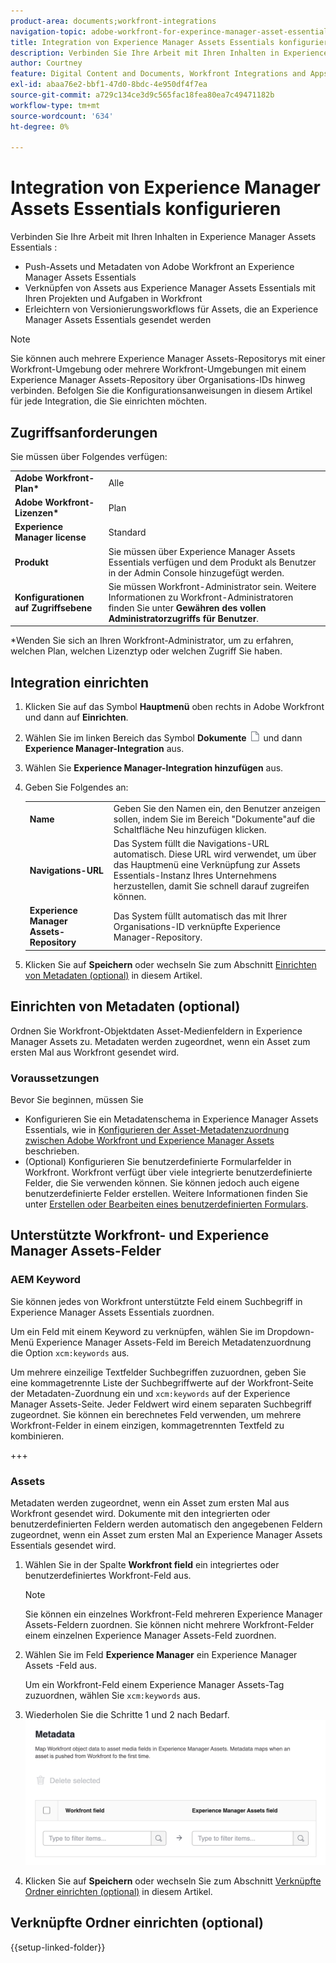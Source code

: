 ```yaml
---
product-area: documents;workfront-integrations
navigation-topic: adobe-workfront-for-experince-manager-asset-essentials
title: Integration von Experience Manager Assets Essentials konfigurieren
description: Verbinden Sie Ihre Arbeit mit Ihren Inhalten in Experience Manager Assets Essentials.
author: Courtney
feature: Digital Content and Documents, Workfront Integrations and Apps
exl-id: abaa76e2-bbf1-47d0-8bdc-4e950df4f7ea
source-git-commit: a729c134ce3d9c565fac18fea80ea7c49471182b
workflow-type: tm+mt
source-wordcount: '634'
ht-degree: 0%

---
```


# Integration von Experience Manager Assets Essentials konfigurieren

Verbinden Sie Ihre Arbeit mit Ihren Inhalten in Experience Manager Assets Essentials &#x200B;:

* Push-Assets und Metadaten von Adobe Workfront an Experience Manager Assets Essentials &#x200B;
* Verknüpfen von Assets aus Experience Manager Assets Essentials mit Ihren Projekten und Aufgaben in Workfront &#x200B;
* Erleichtern von Versionierungsworkflows für Assets, die an Experience Manager Assets Essentials gesendet werden

>[!NOTE]
>
>Sie können auch mehrere Experience Manager Assets-Repositorys mit einer Workfront-Umgebung oder mehrere Workfront-Umgebungen mit einem Experience Manager Assets-Repository über Organisations-IDs hinweg verbinden. Befolgen Sie die Konfigurationsanweisungen in diesem Artikel für jede Integration, die Sie einrichten möchten.

## Zugriffsanforderungen

Sie müssen über Folgendes verfügen:

<table>
  <tr>
   <td><strong>Adobe Workfront-Plan*</strong>
   </td>
   <td>Alle
   </td>
  </tr>
  <tr>
   <td><strong>Adobe Workfront-Lizenzen*</strong>
   </td>
   <td>Plan
   </td>
  </tr>
  <tr>
   <td><strong>Experience Manager license</strong>
   </td>
   <td>Standard
   </td>
  </tr>
  <tr>
   <td><strong>Produkt</strong>
   </td>
   <td>Sie müssen über Experience Manager Assets Essentials verfügen und dem Produkt als Benutzer in der Admin Console hinzugefügt werden.
   </td>
  </tr>
  <tr>
   <td><strong>Konfigurationen auf Zugriffsebene</strong>
   </td>
   <td>Sie müssen Workfront-Administrator sein. Weitere Informationen zu Workfront-Administratoren finden Sie unter <strong>Gewähren des vollen Administratorzugriffs für Benutzer</strong>.
   </td>
  </tr>
</table>


*Wenden Sie sich an Ihren Workfront-Administrator, um zu erfahren, welchen Plan, welchen Lizenztyp oder welchen Zugriff Sie haben.


## Integration einrichten

1. Klicken Sie auf das Symbol **Hauptmenü** oben rechts in Adobe Workfront und dann auf **Einrichten**.
1. Wählen Sie im linken Bereich das Symbol **Dokumente** ![Dokumente](assets/document-icon.png) und dann **Experience Manager-Integration** aus.
1. Wählen Sie **Experience Manager-Integration hinzufügen** aus.
1. Geben Sie Folgendes an:

   <table>
   <tr>
      <td><strong>Name</strong>
      </td>
      <td>Geben Sie den Namen ein, den Benutzer anzeigen sollen, indem Sie im Bereich "Dokumente"auf die Schaltfläche Neu hinzufügen klicken.
      </td>
   </tr>
   <tr>
      <td><strong>Navigations-URL</strong>
      </td>
      <td>Das System füllt die Navigations-URL automatisch. Diese URL wird verwendet, um über das Hauptmenü eine Verknüpfung zur Assets Essentials-Instanz Ihres Unternehmens herzustellen, damit Sie schnell darauf zugreifen können.
      </td>
   </tr>
   <tr>
      <td>
      <strong>Experience Manager Assets-Repository</strong>
      </td>
      <td>
      Das System füllt automatisch das mit Ihrer Organisations-ID verknüpfte Experience Manager-Repository.
      </td>
   </tr>
   </table>

1. Klicken Sie auf **Speichern** oder wechseln Sie zum Abschnitt [Einrichten von Metadaten (optional)](#set-up-metadata-optional) in diesem Artikel.


## Einrichten von Metadaten (optional)

Ordnen Sie Workfront-Objektdaten Asset-Medienfeldern in Experience Manager Assets zu. Metadaten werden zugeordnet, wenn ein Asset zum ersten Mal aus Workfront gesendet wird.


### Voraussetzungen

Bevor Sie beginnen, müssen Sie

* Konfigurieren Sie ein Metadatenschema in Experience Manager Assets Essentials, wie in [Konfigurieren der Asset-Metadatenzuordnung zwischen Adobe Workfront und Experience Manager Assets](https://experienceleague.adobe.com/docs/experience-manager-cloud-service/content/assets/integrations/configure-asset-metadata-mapping.html?lang=en) beschrieben.
* (Optional) Konfigurieren Sie benutzerdefinierte Formularfelder in Workfront. Workfront verfügt über viele integrierte benutzerdefinierte Felder, die Sie verwenden können. Sie können jedoch auch eigene benutzerdefinierte Felder erstellen. Weitere Informationen finden Sie unter [Erstellen oder Bearbeiten eines benutzerdefinierten Formulars](/help/quicksilver/administration-and-setup/customize-workfront/create-manage-custom-forms/create-or-edit-a-custom-form.md).

## Unterstützte Workfront- und Experience Manager Assets-Felder

### AEM Keyword

Sie können jedes von Workfront unterstützte Feld einem Suchbegriff in Experience Manager Assets Essentials zuordnen.

Um ein Feld mit einem Keyword zu verknüpfen, wählen Sie im Dropdown-Menü Experience Manager Assets-Feld im Bereich Metadatenzuordnung die Option `xcm:keywords` aus.

Um mehrere einzeilige Textfelder Suchbegriffen zuzuordnen, geben Sie eine kommagetrennte Liste der Suchbegriffwerte auf der Workfront-Seite der Metadaten-Zuordnung ein und `xcm:keywords` auf der Experience Manager Assets-Seite. Jeder Feldwert wird einem separaten Suchbegriff zugeordnet. Sie können ein berechnetes Feld verwenden, um mehrere Workfront-Felder in einem einzigen, kommagetrennten Textfeld zu kombinieren.

<!--
Look for essentials article
For more information on keywords in Experience Manager Assets, including how to create and manage keywords, see [Administering Tags]( https://experienceleague.adobe.com/docs/experience-manager-64/administering/contentmanagement/tags.html?lang=en).
-->

+++


### Assets

Metadaten werden zugeordnet, wenn ein Asset zum ersten Mal aus Workfront gesendet wird. Dokumente mit den integrierten oder benutzerdefinierten Feldern werden automatisch den angegebenen Feldern zugeordnet, wenn ein Asset zum ersten Mal an Experience Manager Assets Essentials gesendet wird.

1. Wählen Sie in der Spalte **Workfront field** ein integriertes oder benutzerdefiniertes Workfront-Feld aus.
   >[!NOTE]
   >
   >Sie können ein einzelnes Workfront-Feld mehreren Experience Manager Assets-Feldern zuordnen. Sie können nicht mehrere Workfront-Felder einem einzelnen Experience Manager Assets-Feld zuordnen.
1. Wählen Sie im Feld **Experience Manager** ein Experience Manager Assets -Feld aus.

   Um ein Workfront-Feld einem Experience Manager Assets-Tag zuzuordnen, wählen Sie `xcm:keywords` aus.
1. Wiederholen Sie die Schritte 1 und 2 nach Bedarf.
   ![Aktivieren von Metadaten](assets/metadata-assets-essentials.png)
1. Klicken Sie auf **Speichern** oder wechseln Sie zum Abschnitt [Verknüpfte Ordner einrichten (optional)](#set-up-linked-folders-optional) in diesem Artikel.


## Verknüpfte Ordner einrichten (optional)

{{setup-linked-folder}}
